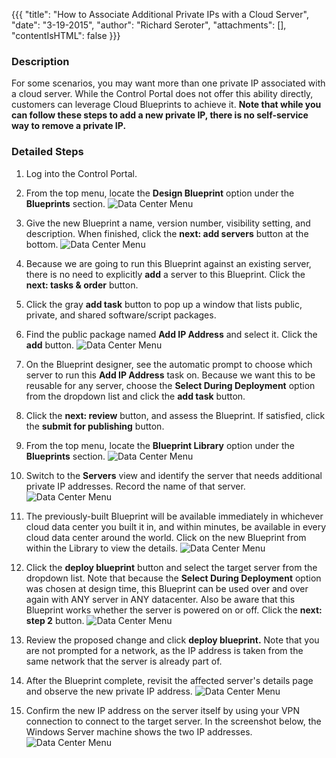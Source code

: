 {{{
  "title": "How to Associate Additional Private IPs with a Cloud Server",
  "date": "3-19-2015",
  "author": "Richard Seroter",
  "attachments": [],
  "contentIsHTML": false
}}}

### Description
For some scenarios, you may want more than one private IP associated with a cloud server. While the Control Portal does not offer this ability directly, customers can leverage Cloud Blueprints to achieve it. **Note that while you can follow these steps to add a new private IP, there is no self-service way to remove a private IP.**


### Detailed Steps

1. Log into the Control Portal.
1. From the top menu, locate the **Design Blueprint** option under the **Blueprints** section.
![Data Center Menu](../images/2015-03-19_moreprivateip-01.png "Data Center Menu")
1. Give the new Blueprint a name, version number, visibility setting, and description. When finished, click the **next: add servers** button at the bottom.
![Data Center Menu](../images/2015-03-19_moreprivateip-02.png "Data Center Menu")
1. Because we are going to run this Blueprint against an existing server, there is no need to explicitly **add** a server to this Blueprint. Click the **next: tasks & order** button.
1. Click the gray **add task** button to pop up a window that lists public, private, and shared software/script packages.
1. Find the public package named **Add IP Address** and select it. Click the **add** button.
![Data Center Menu](../images/2015-03-19_moreprivateip-03.png "Data Center Menu")
1. On the Blueprint designer, see the automatic prompt to choose which server to run this **Add IP Address** task on. Because we want this to be reusable for any server, choose the **Select During Deployment** option from the dropdown list and click the **add task** button.

1. Click the **next: review** button, and assess the Blueprint. If satisfied, click the **submit for publishing** button.
1. From the top menu, locate the **Blueprint Library** option under the **Blueprints** section.
![Data Center Menu](../images/2015-03-19_moreprivateip-05.png "Data Center Menu")
1. Switch to the **Servers** view and identify the server that needs additional private IP addresses. Record the name of that server.
![Data Center Menu](../images/2015-03-19_moreprivateip-07.png "Data Center Menu")
1. The previously-built Blueprint will be available immediately in whichever cloud data center you built it in, and within minutes, be available in every cloud data center around the world. Click on the new Blueprint from within the Library to view the details.
![Data Center Menu](../images/2015-03-19_moreprivateip-06.png "Data Center Menu")
1. Click the **deploy blueprint** button and select the target server from the dropdown list. Note that because the **Select During Deployment** option was chosen at design time, this Blueprint can be used over and over again with ANY server in ANY datacenter. Also be aware that this Blueprint works whether the server is powered on or off. Click the **next: step 2** button.
![Data Center Menu](../images/2015-03-19_moreprivateip-08.png "Data Center Menu")
1. Review the proposed change and click **deploy blueprint.** Note that you are not prompted for a network, as the IP address is taken from the same network that the server is already part of.
1. After the Blueprint complete, revisit the affected server's details page and observe the new private IP address.
![Data Center Menu](../images/2015-03-19_moreprivateip-09.png "Data Center Menu")
1. Confirm the new IP address on the server itself by using your VPN connection to connect to the target server. In the screenshot below, the Windows Server machine shows the two IP addresses.
![Data Center Menu](../images/2015-03-19_moreprivateip-10.png "Data Center Menu")
